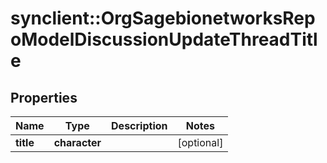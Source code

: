 # synclient::OrgSagebionetworksRepoModelDiscussionUpdateThreadTitle


## Properties
Name | Type | Description | Notes
------------ | ------------- | ------------- | -------------
**title** | **character** |  | [optional] 


